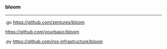 ### bloom
---
.go
https://github.com/zentures/bloom

https://github.com/yourbasic/bloom

.py
https://github.com/ros-infrastructure/bloom

```py
```

```sh
```

```go
```


